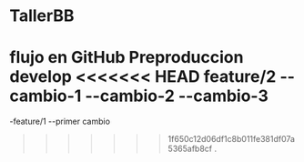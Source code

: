 # TallerBB
flujo en GitHub
Preproduccion
develop
<<<<<<< HEAD
feature/2
--cambio-1
--cambio-2
--cambio-3
=======
-feature/1
--primer cambio
>>>>>>> 1f650c12d06df1c8b011fe381df07a5365afb8cf
.
